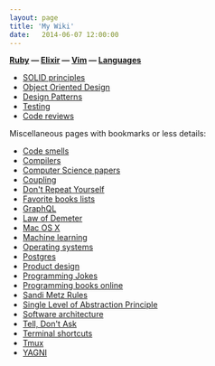 ```yaml
---
layout: page
title: 'My Wiki'
date:   2014-06-07 12:00:00
---
```


**[Ruby](/notes/ruby/)
&mdash; [Elixir](/notes/elixir/)
&mdash; [Vim](/notes/vim/)
&mdash; [Languages](/notes/lang/)**

- [SOLID principles](/notes/solid/)
- [Object Oriented Design](/notes/object-oriented-design/)
- [Design Patterns](/notes/design-patterns/)
- [Testing](/notes/testing/)
- [Code reviews](/notes/code-reviews/)

Miscellaneous pages with bookmarks or less details:

- [Code smells](/notes/code-smells)
- [Compilers](/notes/compilers/)
- [Computer Science papers](/notes/papers/)
- [Coupling](/notes/coupling/)
- [Don't Repeat Yourself](/notes/dry/)
- [Favorite books lists](/notes/books/)
- [GraphQL](/notes/graphql/)
- [Law of Demeter](/notes/demeter/)
- [Mac OS X](/notes/osx/)
- [Machine learning](/notes/machine-learning/)
- [Operating systems](/notes/os/)
- [Postgres](/notes/postgres/)
- [Product design](/notes/product-design/)
- [Programming Jokes](/notes/programming-humor/)
- [Programming books online](/notes/programming-books/)
- [Sandi Metz Rules](/notes/sandi-metz-rules/)
- [Single Level of Abstraction Principle](/notes/single-level-of-abstraction/)
- [Software architecture](/notes/architecture/)
- [Tell, Don't Ask](/notes/tell-dont-ask/)
- [Terminal shortcuts](/notes/terminal-shortcuts/)
- [Tmux](/notes/tmux/)
- [YAGNI](/notes/yagni/)
